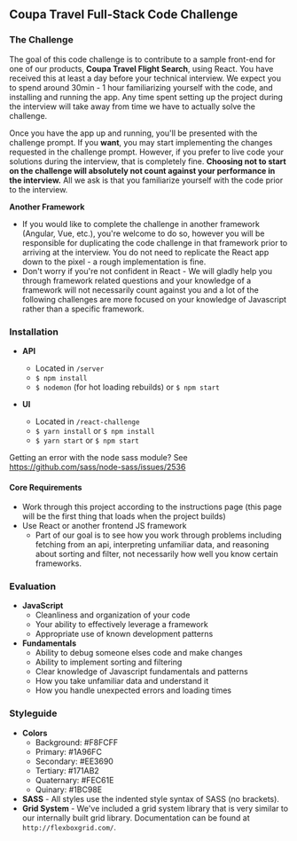 ## Coupa Travel Full-Stack Code Challenge

### The Challenge

The goal of this code challenge is to contribute to a sample front-end for one of our products, **Coupa Travel Flight Search**, using React.
You have received this at least a day before your technical interview. We expect you to spend around 30min - 1 hour familiarizing yourself with the code, and installing and running the app. Any time spent setting up the project during the interview will take away from time we have to actually solve the challenge.

Once you have the app up and running, you'll be presented with the challenge prompt. If you **want**, you may start implementing the changes requested in the challenge prompt. However, if you prefer to live code your solutions during the interview, that is completely fine. **Choosing not to start on the challenge will absolutely not count against your performance in the interview.** All we ask is that you familiarize yourself with the code prior to the interview.

**Another Framework**

- If you would like to complete the challenge in another framework (Angular, Vue, etc.), you're welcome to do so, however you will be responsible for duplicating the code challenge in that framework prior to arriving at the interview. You do not need to replicate the React app down to the pixel - a rough implementation is fine.
- Don't worry if you're not confident in React - We will gladly help you through framework related questions and your knowledge of a framework will not necessarily count against you and a lot of the following challenges are more focused on your knowledge of Javascript rather than a specific framework.

### Installation

- **API**

  - Located in `/server`
  - `$ npm install`
  - `$ nodemon` (for hot loading rebuilds) or `$ npm start`

- **UI**

  - Located in `/react-challenge`
  - `$ yarn install` or `$ npm install`
  - `$ yarn start` or `$ npm start`

Getting an error with the node sass module? See https://github.com/sass/node-sass/issues/2536

#### Core Requirements

- Work through this project according to the instructions page (this page will be the first thing that loads when the project builds)
- Use React or another frontend JS framework
  - Part of our goal is to see how you work through problems including fetching from an api, interpreting unfamiliar data, and reasoning about sorting and filter, not necessarily how well you know certain frameworks.

### Evaluation

- **JavaScript**
  - Cleanliness and organization of your code
  - Your ability to effectively leverage a framework
  - Appropriate use of known development patterns
- **Fundamentals**
  - Ability to debug someone elses code and make changes
  - Ability to implement sorting and filtering
  - Clear knowledge of Javascript fundamentals and patterns
  - How you take unfamiliar data and understand it
  - How you handle unexpected errors and loading times

### Styleguide

- **Colors**
  - Background: #F8FCFF
  - Primary: #1A96FC
  - Secondary: #EE3690
  - Tertiary: #171AB2
  - Quaternary: #FEC61E
  - Quinary: #1BC98E
- **SASS** - All styles use the indented style syntax of SASS (no brackets).
- **Grid System** - We've included a grid system library that is very similar to our internally built grid library. Documentation can be found at `http://flexboxgrid.com/`.

